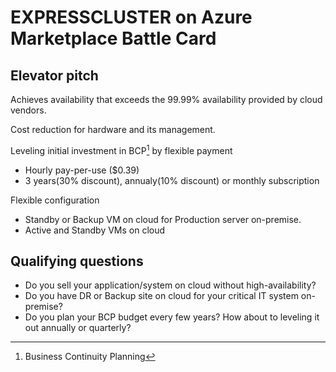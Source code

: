 # EXPRESSCLUSTER on Azure Marketplace Battle Card

## Elevator pitch

Achieves availability that exceeds the 99.99% availability provided by cloud vendors.

Cost reduction for hardware and its management.

Leveling initial investment in BCP[^1] by flexible payment

- Hourly pay-per-use ($0.39)
- 3 years(30% discount), annualy(10% discount) or monthly subscription

Flexible configuration

- Standby or Backup VM on cloud for Production server on-premise.
- Active and Standby VMs on cloud

## Qualifying questions

- Do you sell your application/system on cloud without high-availability?
- Do you have DR or Backup site on cloud for your critical IT system on-premise?
- Do you plan your BCP budget every few years? How about to leveling it out annually or quarterly?

[^1]: Business Continuity Planning
